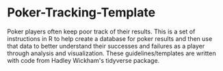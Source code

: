 # Poker-Tracking-Template
Poker players often keep poor track of their results. This is a set of instructions in R to help create a database for poker results and then use that data to better understand their successes and failures as a player through analysis and visualization. These guidelines/templates are written with code from Hadley Wickham's tidyverse package. 
